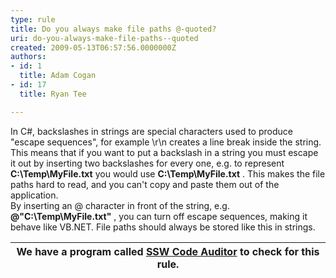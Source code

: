 ```yaml
---
type: rule
title: Do you always make file paths @-quoted?
uri: do-you-always-make-file-paths--quoted
created: 2009-05-13T06:57:56.0000000Z
authors:
- id: 1
  title: Adam Cogan
- id: 17
  title: Ryan Tee

---
```


In C#, backslashes in strings are special characters used to produce "escape sequences", for example \r\n creates a line break inside the string. This means that if you want to put a backslash in a string you must escape it out by inserting two backslashes for every one, e.g. to represent  **C:\Temp\MyFile.txt** you would use  **C:\\Temp\\MyFile.txt** . This makes the file paths hard to read, and you can't copy and paste them out of the application.<br> 
By inserting an @ character in front of the string, e.g.  **@"C:\Temp\MyFile.txt"** , you can turn off escape sequences, making it behave like VB.NET. File paths should always be stored like this in strings.


| We have a program called [SSW Code Auditor](http&#58;//www.ssw.com.au/ssw/CodeAuditor/) to check for this rule. |
| --- |
